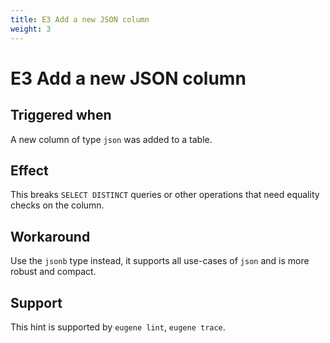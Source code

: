 ```yaml
---
title: E3 Add a new JSON column
weight: 3
---
```


# E3 Add a new JSON column

## Triggered when

A new column of type `json` was added to a table.

## Effect

This breaks `SELECT DISTINCT` queries or other operations that need equality checks on the column.

## Workaround

Use the `jsonb` type instead, it supports all use-cases of `json` and is more robust and compact.

## Support

This hint is supported by `eugene lint`, `eugene trace`.

